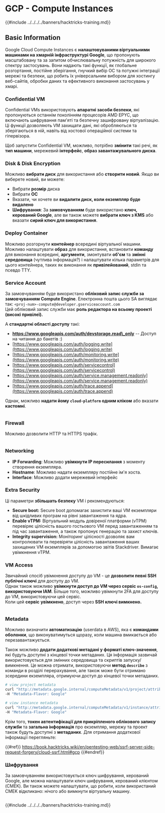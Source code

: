 # GCP - Compute Instances

{{#include ../../../../banners/hacktricks-training.md}}

## Basic Information

Google Cloud Compute Instances є **налаштовуваними віртуальними машинами на хмарній інфраструктурі Google**, що пропонують масштабовану та за запитом обчислювальну потужність для широкого спектру застосувань. Вони надають такі функції, як глобальне розгортання, постійне зберігання, гнучкий вибір ОС та потужні інтеграції мережі та безпеки, що робить їх універсальним вибором для хостингу веб-сайтів, обробки даних та ефективного виконання застосувань у хмарі.

### Confidential VM

Confidential VMs використовують **апаратні засоби безпеки**, які пропонуються останнім поколінням процесорів AMD EPYC, що включають шифрування пам'яті та безпечну зашифровану віртуалізацію. Ці функції дозволяють VM захищати дані, які обробляються та зберігаються в ній, навіть від хостової операційної системи та гіпервізора.

Щоб запустити Confidential VM, можливо, потрібно **змінити** такі речі, як **тип** **машини**, мережевий **інтерфейс**, **образ завантажувального диска**.

### Disk & Disk Encryption

Можливо **вибрати диск** для використання або **створити новий**. Якщо ви виберете новий, ви можете:

- Вибрати **розмір** диска
- Вибрати **ОС**
- Вказати, чи хочете ви **видалити диск, коли екземпляр буде видалено**
- **Шифрування**: За **замовчуванням** буде використано **ключ, керований Google**, але ви також можете **вибрати ключ з KMS** або вказати **сирий ключ для використання**.

### Deploy Container

Можливо розгорнути **контейнер** всередині віртуальної машини.\
Можливо налаштувати **образ** для використання, встановити **команду** для виконання всередині, **аргументи**, змонтувати **об'єм** та **змінні середовища** (чутлива інформація?) і налаштувати кілька параметрів для цього контейнера, таких як виконання як **привілейований**, stdin та псевдо TTY.

### Service Account

За замовчуванням буде використано **обліковий запис служби за замовчуванням Compute Engine**. Електронна пошта цього SA виглядає так: `<proj-num>-compute@developer.gserviceaccount.com`\
Цей обліковий запис служби має **роль редактора на всьому проекті (високі привілеї).**

А **стандартні області доступу** такі:

- **https://www.googleapis.com/auth/devstorage.read\_only** -- Доступ на читання до бакетів :)
- [https://www.googleapis.com/auth/logging.write](https://www.googleapis.com/auth/logging.write)
- [https://www.googleapis.com/auth/monitoring.write](https://www.googleapis.com/auth/monitoring.write)
- [https://www.googleapis.com/auth/servicecontrol](https://www.googleapis.com/auth/servicecontrol)
- [https://www.googleapis.com/auth/service.management.readonly](https://www.googleapis.com/auth/service.management.readonly)
- [https://www.googleapis.com/auth/trace.append](https://www.googleapis.com/auth/trace.append)

Однак, можливо **надати йому `cloud-platform` одним кліком** або вказати **кастомні**.

<figure><img src="../../../../images/image (327).png" alt=""><figcaption></figcaption></figure>

### Firewall

Можливо дозволити HTTP та HTTPS трафік.

<figure><img src="../../../../images/image (326).png" alt=""><figcaption></figcaption></figure>

### Networking

- **IP Forwarding**: Можливо **увімкнути IP пересилання** з моменту створення екземпляра.
- **Hostname**: Можливо надати екземпляру постійне ім'я хоста.
- **Interface**: Можливо додати мережевий інтерфейс

### Extra Security

Ці параметри **збільшать безпеку** VM і рекомендуються:

- **Secure boot:** Secure boot допомагає захистити ваші VM екземпляри від шкідливих програм на рівні завантаження та ядра.
- **Enable vTPM:** Віртуальний модуль довіреної платформи (vTPM) перевіряє цілісність вашого гостьового VM перед завантаженням та під час завантаження, а також пропонує генерацію та захист ключів.
- **Integrity supervision:** Моніторинг цілісності дозволяє вам контролювати та перевіряти цілісність завантаження ваших захищених VM екземплярів за допомогою звітів Stackdriver. Вимагає увімкнення vTPM.

### VM Access

Звичайний спосіб увімкнення доступу до VM - це **дозволити певні SSH публічні ключі** для доступу до VM.\
Однак також можливо **увімкнути доступ до VM через сервіс `os-config`, використовуючи IAM**. Більше того, можливо увімкнути 2FA для доступу до VM, використовуючи цей сервіс.\
Коли цей **сервіс** **увімкнено**, доступ через **SSH ключі вимкнено.**

<figure><img src="../../../../images/image (328).png" alt=""><figcaption></figcaption></figure>

### Metadata

Можливо визначити **автоматизацію** (userdata в AWS), яка є **командами оболонки**, що виконуватимуться щоразу, коли машина вмикається або перезавантажується.

Також можливо **додати додаткові метадані у форматі ключ-значення**, які будуть доступні з кінцевої точки метаданих. Ця інформація зазвичай використовується для змінних середовища та скриптів запуску/вимкнення. Це можна отримати, використовуючи **метод `describe`** з команди в розділі перерахування, але також може бути отримано зсередини екземпляра, отримуючи доступ до кінцевої точки метаданих.
```bash
# view project metadata
curl "http://metadata.google.internal/computeMetadata/v1/project/attributes/?recursive=true&alt=text" \
-H "Metadata-Flavor: Google"

# view instance metadata
curl "http://metadata.google.internal/computeMetadata/v1/instance/attributes/?recursive=true&alt=text" \
-H "Metadata-Flavor: Google"
```
Крім того, **токен автентифікації для прикріпленого облікового запису служби** та **загальна інформація** про екземпляр, мережу та проект також будуть доступні з **метаданих**. Для отримання додаткової інформації перегляньте:

{{#ref}}
https://book.hacktricks.wiki/en/pentesting-web/ssrf-server-side-request-forgery/cloud-ssrf.html#gcp
{{#endref}}

### Шифрування

За замовчуванням використовується ключ шифрування, керований Google, але можна налаштувати ключ шифрування, керований клієнтом (CMEK). Ви також можете налаштувати, що робити, коли використаний CMEK відкликано: нічого або вимкнути віртуальну машину.

<figure><img src="../../../../images/image (329).png" alt=""><figcaption></figcaption></figure>

{{#include ../../../../banners/hacktricks-training.md}}
